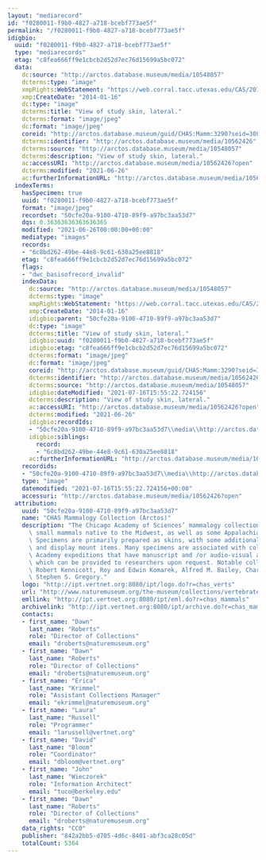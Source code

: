 ```yaml
---
layout: "mediarecord"
id: "f0280011-f9b0-4827-a718-bcebf773ae5f"
permalink: "/f0280011-f9b0-4827-a718-bcebf773ae5f"
idigbio:
  uuid: "f0280011-f9b0-4827-a718-bcebf773ae5f"
  type: "mediarecords"
  etag: "c8fea666ff9e1cbcb2d52d7ec76d15699a5bc072"
  data:
    dc:source: "http://arctos.database.museum/media/10548057"
    dcterms:type: "image"
    xmpRights:WebStatement: "https://web.corral.tacc.utexas.edu/CAS/20161217-02/jpg/chas_mamm_3290.4.jpg"
    xmp:CreateDate: "2014-01-16"
    dc:type: "image"
    dcterms:title: "View of study skin, lateral."
    dcterms:format: "image/jpeg"
    dc:format: "image/jpeg"
    coreid: "http://arctos.database.museum/guid/CHAS:Mamm:3290?seid=3088101"
    dcterms:identifier: "http://arctos.database.museum/media/10562426"
    dcterms:source: "http://arctos.database.museum/media/10548057"
    dcterms:description: "View of study skin, lateral."
    ac:accessURI: "http://arctos.database.museum/media/10562426?open"
    dcterms:modified: "2021-06-26"
    ac:furtherInformationURL: "http://arctos.database.museum/media/10562426"
  indexTerms:
    hasSpecimen: true
    uuid: "f0280011-f9b0-4827-a718-bcebf773ae5f"
    format: "image/jpeg"
    recordset: "50cfe20a-9100-4710-89f9-a97bc3aa53d7"
    dqs: 0.36363636363636365
    modified: "2021-06-26T00:00:00+00:00"
    mediatype: "images"
    records:
    - "6c8bd262-49be-44e8-9c61-630a25ee8818"
    etag: "c8fea666ff9e1cbcb2d52d7ec76d15699a5bc072"
    flags:
    - "dwc_basisofrecord_invalid"
    indexData:
      dc:source: "http://arctos.database.museum/media/10548057"
      dcterms:type: "image"
      xmpRights:WebStatement: "https://web.corral.tacc.utexas.edu/CAS/20161217-02/jpg/chas_mamm_3290.4.jpg"
      xmp:CreateDate: "2014-01-16"
      idigbio:parent: "50cfe20a-9100-4710-89f9-a97bc3aa53d7"
      dc:type: "image"
      dcterms:title: "View of study skin, lateral."
      idigbio:uuid: "f0280011-f9b0-4827-a718-bcebf773ae5f"
      idigbio:etag: "c8fea666ff9e1cbcb2d52d7ec76d15699a5bc072"
      dcterms:format: "image/jpeg"
      dc:format: "image/jpeg"
      coreid: "http://arctos.database.museum/guid/CHAS:Mamm:3290?seid=3088101"
      dcterms:identifier: "http://arctos.database.museum/media/10562426"
      dcterms:source: "http://arctos.database.museum/media/10548057"
      idigbio:dateModified: "2021-07-16T15:55:22.724156"
      dcterms:description: "View of study skin, lateral."
      ac:accessURI: "http://arctos.database.museum/media/10562426?open"
      dcterms:modified: "2021-06-26"
      idigbio:recordIds:
      - "50cfe20a-9100-4710-89f9-a97bc3aa53d7\\media\\http://arctos.database.museum/media/10562426"
      idigbio:siblings:
        record:
        - "6c8bd262-49be-44e8-9c61-630a25ee8818"
      ac:furtherInformationURL: "http://arctos.database.museum/media/10562426"
    recordids:
    - "50cfe20a-9100-4710-89f9-a97bc3aa53d7\\media\\http://arctos.database.museum/media/10562426"
    type: "image"
    datemodified: "2021-07-16T15:55:22.724156+00:00"
    accessuri: "http://arctos.database.museum/media/10562426?open"
  attribution:
    uuid: "50cfe20a-9100-4710-89f9-a97bc3aa53d7"
    name: "CHAS Mammalogy Collection (Arctos)"
    description: "The Chicago Academy of Sciences’ mammalogy collection contains mostly\
      \ small mammals native to the Midwest, as well as some Appalachian species.\
      \ Specimens are primarily prepared as skins, with some additional osteological\
      \ and display mount items. Many specimens are associated with collectors or\
      \ Academy expeditions that have manuscript and /or audio-visual archival material,\
      \ which can be provided to researchers upon request. Notable collectors include\
      \ Robert Kennicott, Roy and Edwin Komarek, Alfred M. Bailey, Charles D. Brower,\
      \ Stephen S. Gregory."
    logo: "http://ipt.vertnet.org:8080/ipt/logo.do?r=chas_verts"
    url: "http://www.naturemuseum.org/the-museum/collections/vertebrates"
    emllink: "http://ipt.vertnet.org:8080/ipt/eml.do?r=chas_mammals"
    archivelink: "http://ipt.vertnet.org:8080/ipt/archive.do?r=chas_mammals"
    contacts:
    - first_name: "Dawn"
      last_name: "Roberts"
      role: "Director of Collections"
      email: "droberts@naturemuseum.org"
    - first_name: "Dawn"
      last_name: "Roberts"
      role: "Director of Collections"
      email: "droberts@naturemuseum.org"
    - first_name: "Erica"
      last_name: "Krimmel"
      role: "Assistant Collections Manager"
      email: "ekrimmel@naturemuseum.org"
    - first_name: "Laura"
      last_name: "Russell"
      role: "Programmer"
      email: "larussell@vertnet.org"
    - first_name: "David"
      last_name: "Bloom"
      role: "Coordinator"
      email: "dbloom@vertnet.org"
    - first_name: "John"
      last_name: "Wieczorek"
      role: "Information Architect"
      email: "tuco@berkeley.edu"
    - first_name: "Dawn"
      last_name: "Roberts"
      role: "Director of Collections"
      email: "droberts@naturemuseum.org"
    data_rights: "CC0"
    publisher: "842a2bb5-d705-4d6c-8401-abf3ca28c05d"
    totalCount: 5364
---
```

